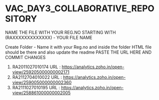 # VAC_DAY3_COLLABORATIVE_REPOSITORY
NAME THE FILE WITH YOUR REG.NO STARTING WITH (RAXXXXXXXXXXXXX) - YOUR FILE NAME

Create Folder - Name it with your Reg.no and inside the folder HTML file should be there and also update the readme
   PASTE THE URL HERE AND COMMIT CHANGES
   
  1) RA2011027010174
     URL : https://analytics.zoho.in/open-view/259205000000002171
  2) RA2112704010022
     URL : https://analytics.zoho.in/open-view/259005000000002360
  3) RA2111027010195
     URL : https://analytics.zoho.in/open-view/258861000000002005
